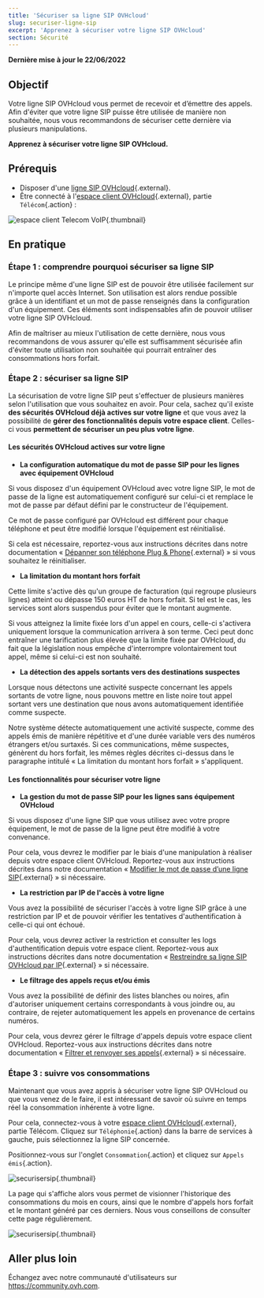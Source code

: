 ```yaml
---
title: 'Sécuriser sa ligne SIP OVHcloud'
slug: securiser-ligne-sip
excerpt: 'Apprenez à sécuriser votre ligne SIP OVHcloud'
section: Sécurité
---
```


**Dernière mise à jour le 22/06/2022**

## Objectif

Votre ligne SIP OVHcloud vous permet de recevoir et d’émettre des appels. Afin d'éviter que votre ligne SIP puisse être utilisée de manière non souhaitée, nous vous recommandons de sécuriser cette dernière via plusieurs manipulations.

**Apprenez à sécuriser votre ligne SIP OVHcloud.**

## Prérequis

- Disposer d'une [ligne SIP OVHcloud](https://www.ovhtelecom.fr/telephonie/voip/){.external}.
- Être connecté à l'[espace client OVHcloud](https://www.ovh.com/auth/?action=gotomanager&from=https://www.ovh.com/fr/&ovhSubsidiary=fr){.external}, partie `Télécom`{.action} :

![espace client Telecom VoIP](https://raw.githubusercontent.com/ovh/docs/master/templates/control-panel/product-selection/telecom/tpl-telecom-02-fr-voip.png){.thumbnail}

## En pratique

### Étape 1 : comprendre pourquoi sécuriser sa ligne SIP

Le principe même d'une ligne SIP est de pouvoir être utilisée facilement sur n'importe quel accès Internet. Son utilisation est alors rendue possible grâce à un identifiant et un mot de passe renseignés dans la configuration d'un équipement. Ces éléments sont indispensables afin de pouvoir utiliser votre ligne SIP OVHcloud. 

Afin de maîtriser au mieux l'utilisation de cette dernière, nous vous recommandons de vous assurer qu'elle est suffisamment sécurisée afin d'éviter toute utilisation non souhaitée qui pourrait entraîner des consommations hors forfait. 

### Étape 2 : sécuriser sa ligne SIP

La sécurisation de votre ligne SIP peut s'effectuer de plusieurs manières selon l'utilisation que vous souhaitez en avoir. Pour cela, sachez qu'il existe **des sécurités OVHcloud déjà actives sur votre ligne** et que vous avez la possibilité de **gérer des fonctionnalités depuis votre espace client**. Celles-ci vous **permettent de sécuriser un peu plus votre ligne**. 

#### Les sécurités OVHcloud actives sur votre ligne

- **La configuration automatique du mot de passe SIP pour les lignes avec équipement OVHcloud**

Si vous disposez d'un équipement OVHcloud avec votre ligne SIP, le mot de passe de la ligne est automatiquement configuré sur celui-ci et remplace le mot de passe par défaut défini par le constructeur de l'équipement. 

Ce mot de passe configuré par OVHcloud est différent pour chaque téléphone et peut être modifié lorsque l'équipement est réinitialisé.

Si cela est nécessaire, reportez-vous aux instructions décrites dans notre documentation « [Dépanner son téléphone Plug & Phone](https://docs.ovh.com/fr/voip/depannage-telephone-plug-and-phone/){.external} » si vous souhaitez le réinitialiser.

- **La limitation du montant hors forfait** 

Cette limite s'active dès qu'un groupe de facturation (qui regroupe plusieurs lignes) atteint ou dépasse 150 euros HT de hors forfait. Si tel est le cas, les services sont alors suspendus pour éviter que le montant augmente. 

Si vous atteignez la limite fixée lors d'un appel en cours, celle-ci s'activera uniquement lorsque la communication arrivera à son terme. Ceci peut donc entraîner une tarification plus élevée que la limite fixée par OVHcloud, du fait que la législation nous empêche d'interrompre volontairement tout appel, même si celui-ci est non souhaité.

- **La détection des appels sortants vers des destinations suspectes**

Lorsque nous détectons une activité suspecte concernant les appels sortants de votre ligne, nous pouvons mettre en liste noire tout appel sortant vers une destination que nous avons automatiquement identifiée comme suspecte.

Notre système détecte automatiquement une activité suspecte, comme des appels émis de manière répétitive et d'une durée variable vers des numéros étrangers et/ou surtaxés. Si ces communications, même suspectes, génèrent du hors forfait, les mêmes règles décrites ci-dessus dans le paragraphe intitulé « La limitation du montant hors forfait » s'appliquent.

#### Les fonctionnalités pour sécuriser votre ligne

- **La gestion du mot de passe SIP pour les lignes sans équipement OVHcloud**

Si vous disposez d'une ligne SIP que vous utilisez avec votre propre équipement, le mot de passe de la ligne peut être modifié à votre convenance. 

Pour cela, vous devrez le modifier par le biais d'une manipulation à réaliser depuis votre espace client OVHcloud. Reportez-vous aux instructions décrites dans notre documentation « [Modifier le mot de passe d’une ligne SIP](https://docs.ovh.com/fr/voip/modifier-mot-de-passe-ligne-sip/){.external} » si nécessaire.

- **La restriction par IP de l'accès à votre ligne**

Vous avez la possibilité de sécuriser l'accès à votre ligne SIP grâce à une restriction par IP et de pouvoir vérifier les tentatives d'authentification à celle-ci qui ont échoué. 

Pour cela, vous devrez activer la restriction et consulter les logs d'authentification depuis votre espace client. Reportez-vous aux instructions décrites dans notre documentation « [Restreindre sa ligne SIP OVHcloud par IP](https://docs.ovh.com/fr/voip/restreindre-ligne-sip-par-ip/){.external} » si nécessaire.

- **Le filtrage des appels reçus et/ou émis**

Vous avez la possibilité de définir des listes blanches ou noires, afin d'autoriser uniquement certains correspondants à vous joindre ou, au contraire, de rejeter automatiquement les appels en provenance de certains numéros.

Pour cela, vous devrez gérer le filtrage d'appels depuis votre espace client OVHcloud. Reportez-vous aux instructions décrites dans notre documentation « [Filtrer et renvoyer ses appels](https://docs.ovh.com/fr/voip/comment-configurer-les-renvois-d-appels/){.external} » si nécessaire.

### Étape 3 : suivre vos consommations

Maintenant que vous avez appris à sécuriser votre ligne SIP OVHcloud ou que vous venez de le faire, il est intéressant de savoir où suivre en temps réel la consommation inhérente à votre ligne.

Pour cela, connectez-vous à votre [espace client OVHcloud](https://www.ovh.com/auth/?action=gotomanager&from=https://www.ovh.com/fr/&ovhSubsidiary=fr){.external}, partie Télécom. Cliquez sur `Téléphonie`{.action} dans la barre de services à gauche, puis sélectionnez la ligne SIP concernée.

Positionnez-vous sur l'onglet `Consommation`{.action} et cliquez sur `Appels émis`{.action}.

![securisersip](images/secure-sip-line-step1.png){.thumbnail}

La page qui s'affiche alors vous permet de visionner l'historique des consommations du mois en cours, ainsi que le nombre d'appels hors forfait et le montant généré par ces derniers. Nous vous conseillons de consulter cette page régulièrement.

![securisersip](images/secure-sip-line-step2.png){.thumbnail}

## Aller plus loin

Échangez avec notre communauté d'utilisateurs sur <https://community.ovh.com>.
